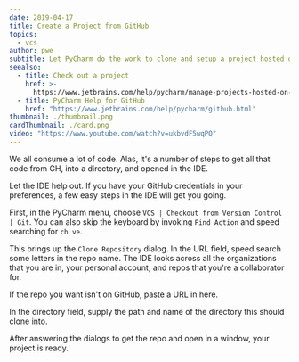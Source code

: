 ```yaml
---
date: 2019-04-17
title: Create a Project from GitHub
topics:
  - vcs
author: pwe
subtitle: Let PyCharm do the work to clone and setup a project hosted on GitHub.
seealso:
  - title: Check out a project
    href: >-
      https://www.jetbrains.com/help/pycharm/manage-projects-hosted-on-github.html#clone-from-GitHub
  - title: PyCharm Help for GitHub
    href: "https://www.jetbrains.com/help/pycharm/github.html"
thumbnail: ./thumbnail.png
cardThumbnail: ./card.png
video: "https://www.youtube.com/watch?v=ukbvdF5wqPQ"
---
```


We all consume a lot of code. Alas, it's a number of steps to get all that
code from GH, into a directory, and opened in the IDE.

Let the IDE help out. If you have your GitHub credentials in your preferences,
a few easy steps in the IDE will get you going.

First, in the PyCharm menu, choose `VCS | Checkout from Version Control | Git`.
You can also skip the keyboard by invoking `Find Action` and speed searching for
`ch ve`.

This brings up the `Clone Repository` dialog. In the URL field, speed search
some letters in the repo name. The IDE looks across all the organizations that
you are in, your personal account, and repos that you're a collaborator for.

If the repo you want isn't on GitHub, paste a URL in here.

In the directory field, supply the path and name of the directory this should
clone into.

After answering the dialogs to get the repo and open in a window, your project
is ready.
